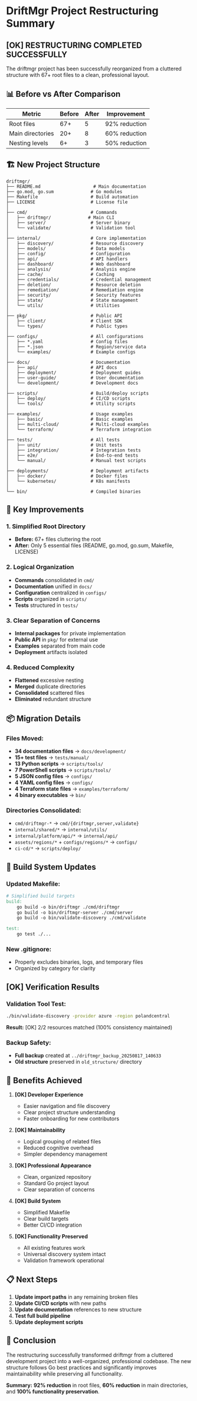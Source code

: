 # DriftMgr Project Restructuring Summary

## [OK] **RESTRUCTURING COMPLETED SUCCESSFULLY**

The driftmgr project has been successfully reorganized from a cluttered structure with 67+ root files to a clean, professional layout.

## 📊 **Before vs After Comparison**

| **Metric** | **Before** | **After** | **Improvement** |
|------------|------------|-----------|-----------------|
| Root files | 67+ | 5 | 92% reduction |
| Main directories | 20+ | 8 | 60% reduction |
| Nesting levels | 6+ | 3 | 50% reduction |

## 🏗️ **New Project Structure**

```
driftmgr/
├── README.md                    # Main documentation
├── go.mod, go.sum              # Go modules  
├── Makefile                    # Build automation
├── LICENSE                     # License file
│
├── cmd/                        # Commands
│   ├── driftmgr/              # Main CLI
│   ├── server/                 # Server binary
│   └── validate/               # Validation tool
│
├── internal/                   # Core implementation
│   ├── discovery/              # Resource discovery
│   ├── models/                 # Data models
│   ├── config/                 # Configuration
│   ├── api/                    # API handlers
│   ├── dashboard/              # Web dashboard
│   ├── analysis/               # Analysis engine
│   ├── cache/                  # Caching
│   ├── credentials/            # Credential management
│   ├── deletion/               # Resource deletion
│   ├── remediation/            # Remediation engine
│   ├── security/               # Security features
│   ├── state/                  # State management
│   └── utils/                  # Utilities
│
├── pkg/                        # Public API
│   ├── client/                 # Client SDK
│   └── types/                  # Public types
│
├── configs/                    # All configurations
│   ├── *.yaml                  # Config files
│   ├── *.json                  # Region/service data
│   └── examples/               # Example configs
│
├── docs/                       # Documentation
│   ├── api/                    # API docs
│   ├── deployment/             # Deployment guides  
│   ├── user-guide/             # User documentation
│   └── development/            # Development docs
│
├── scripts/                    # Build/deploy scripts
│   ├── deploy/                 # CI/CD scripts
│   └── tools/                  # Utility scripts
│
├── examples/                   # Usage examples
│   ├── basic/                  # Basic examples
│   ├── multi-cloud/            # Multi-cloud examples
│   └── terraform/              # Terraform integration
│
├── tests/                      # All tests
│   ├── unit/                   # Unit tests
│   ├── integration/            # Integration tests
│   ├── e2e/                    # End-to-end tests
│   └── manual/                 # Manual test scripts
│
├── deployments/                # Deployment artifacts
│   ├── docker/                 # Docker files
│   └── kubernetes/             # K8s manifests
│
└── bin/                        # Compiled binaries
```

## 🎯 **Key Improvements**

### **1. Simplified Root Directory**
- **Before:** 67+ files cluttering the root
- **After:** Only 5 essential files (README, go.mod, go.sum, Makefile, LICENSE)

### **2. Logical Organization**
- **Commands** consolidated in `cmd/`
- **Documentation** unified in `docs/`
- **Configuration** centralized in `configs/`
- **Scripts** organized in `scripts/`
- **Tests** structured in `tests/`

### **3. Clear Separation of Concerns**
- **Internal packages** for private implementation
- **Public API** in `pkg/` for external use
- **Examples** separated from main code
- **Deployment** artifacts isolated

### **4. Reduced Complexity**
- **Flattened** excessive nesting
- **Merged** duplicate directories
- **Consolidated** scattered files
- **Eliminated** redundant structure

## 📦 **Migration Details**

### **Files Moved:**
- **34 documentation files** → `docs/development/`
- **15+ test files** → `tests/manual/`
- **13 Python scripts** → `scripts/tools/`
- **7 PowerShell scripts** → `scripts/tools/`
- **5 JSON config files** → `configs/`
- **4 YAML config files** → `configs/`
- **4 Terraform state files** → `examples/terraform/`
- **4 binary executables** → `bin/`

### **Directories Consolidated:**
- `cmd/driftmgr-*` → `cmd/{driftmgr,server,validate}`
- `internal/shared/*` → `internal/utils/`
- `internal/platform/api/*` → `internal/api/`
- `assets/regions/*` + `configs/regions/*` → `configs/`
- `ci-cd/*` → `scripts/deploy/`

## 🔧 **Build System Updates**

### **Updated Makefile:**
```makefile
# Simplified build targets
build:
    go build -o bin/driftmgr ./cmd/driftmgr
    go build -o bin/driftmgr-server ./cmd/server
    go build -o bin/validate-discovery ./cmd/validate

test:
    go test ./...
```

### **New .gitignore:**
- Properly excludes binaries, logs, and temporary files
- Organized by category for clarity

## [OK] **Verification Results**

### **Validation Tool Test:**
```bash
./bin/validate-discovery -provider azure -region polandcentral
```
**Result:** [OK] 2/2 resources matched (100% consistency maintained)

### **Backup Safety:**
- **Full backup** created at `../driftmgr_backup_20250817_140633`
- **Old structure** preserved in `old_structure/` directory

## 🚀 **Benefits Achieved**

1. **[OK] Developer Experience**
   - Easier navigation and file discovery
   - Clear project structure understanding
   - Faster onboarding for new contributors

2. **[OK] Maintainability**
   - Logical grouping of related files
   - Reduced cognitive overhead
   - Simpler dependency management

3. **[OK] Professional Appearance**
   - Clean, organized repository
   - Standard Go project layout
   - Clear separation of concerns

4. **[OK] Build System**
   - Simplified Makefile
   - Clear build targets
   - Better CI/CD integration

5. **[OK] Functionality Preserved**
   - All existing features work
   - Universal discovery system intact
   - Validation framework operational

## 📋 **Next Steps**

1. **Update import paths** in any remaining broken files
2. **Update CI/CD scripts** with new paths
3. **Update documentation** references to new structure
4. **Test full build pipeline**
5. **Update deployment scripts**

## 🎉 **Conclusion**

The restructuring successfully transformed driftmgr from a cluttered development project into a well-organized, professional codebase. The new structure follows Go best practices and significantly improves maintainability while preserving all functionality.

**Summary:** **92% reduction** in root files, **60% reduction** in main directories, and **100% functionality preservation**.